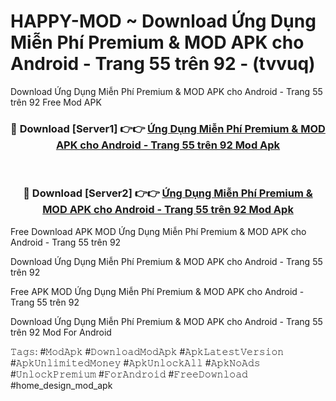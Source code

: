 # HAPPY-MOD ~ Download Ứng Dụng Miễn Phí Premium & MOD APK cho Android - Trang 55 trên 92 - (tvvuq)
Download Ứng Dụng Miễn Phí Premium & MOD APK cho Android - Trang 55 trên 92 Free Mod APK

<div align="center">
<h3>🔴 Download [Server1] 👉👉 <a href="https://apk-comot.site?title=Ứng_Dụng_Miễn_Phí_Premium_&_MOD_APK_cho_Android_-_Trang_55_trên_92">Ứng Dụng Miễn Phí Premium & MOD APK cho Android - Trang 55 trên 92 Mod Apk</a></h3><br>

<h3>🔴 Download [Server2] 👉👉 <a href="https://apk-comot.site?title=Ứng_Dụng_Miễn_Phí_Premium_&_MOD_APK_cho_Android_-_Trang_55_trên_92">Ứng Dụng Miễn Phí Premium & MOD APK cho Android - Trang 55 trên 92 Mod Apk</a></h3>
</div>


Free Download APK MOD Ứng Dụng Miễn Phí Premium & MOD APK cho Android - Trang 55 trên 92

Download Ứng Dụng Miễn Phí Premium & MOD APK cho Android - Trang 55 trên 92 

Free APK MOD Ứng Dụng Miễn Phí Premium & MOD APK cho Android - Trang 55 trên 92 

Download Ứng Dụng Miễn Phí Premium & MOD APK cho Android - Trang 55 trên 92 Mod For Android

𝚃𝚊𝚐𝚜: #𝙼𝚘𝚍𝙰𝚙𝚔 #𝙳𝚘𝚠𝚗𝚕𝚘𝚊𝚍𝙼𝚘𝚍𝙰𝚙𝚔 #𝙰𝚙𝚔𝙻𝚊𝚝𝚎𝚜𝚝𝚅𝚎𝚛𝚜𝚒𝚘𝚗 #𝙰𝚙𝚔𝚄𝚗𝚕𝚒𝚖𝚒𝚝𝚎𝚍𝙼𝚘𝚗𝚎𝚢 #𝙰𝚙𝚔𝚄𝚗𝚕𝚘𝚌𝚔𝙰𝚕𝚕 #𝙰𝚙𝚔𝙽𝚘𝙰𝚍𝚜 #𝚄𝚗𝚕𝚘𝚌𝚔𝙿𝚛𝚎𝚖𝚒𝚞𝚖 #𝙵𝚘𝚛𝙰𝚗𝚍𝚛𝚘𝚒𝚍 #𝙵𝚛𝚎𝚎𝙳𝚘𝚠𝚗𝚕𝚘𝚊𝚍 #home_design_mod_apk